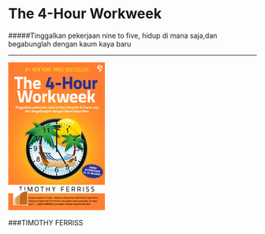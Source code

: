 # The 4-Hour Workweek
#####Tinggalkan pekerjaan nine to five, hidup di mana saja,dan begabunglah dengan kaum kaya baru

---
                       
![Flux Explained](https://raw.githubusercontent.com/xeyzo/in-60-seconds/master/the-4-hour-workweek.gif)

###TIMOTHY FERRISS

